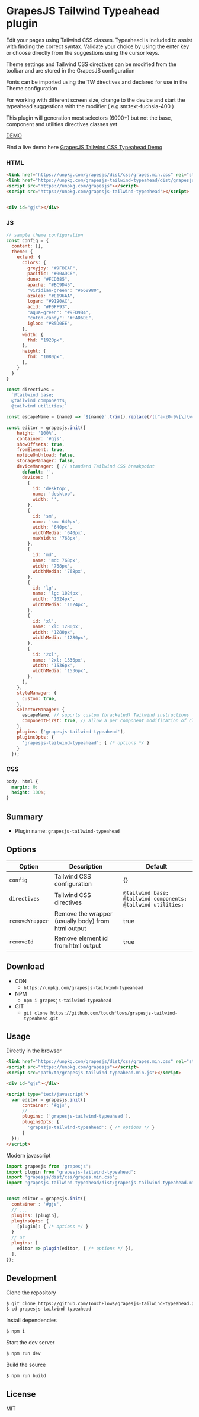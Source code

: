 # GrapesJS Tailwind Typeahead plugin

Edit your pages using Tailwind CSS classes. Typeahead is included to assist with finding the correct syntax. Validate your choice by using the enter key or choose directly from the suggestions using the cursor keys.

Theme settings and Tailwind CSS directives can be modified from the toolbar and are stored in the GrapesJS configuration

Fonts can be imported using the TW directives and declared for use in the Theme configuration

For working with different screen size, change to the device and start the typeahead suggestions with the modifier ( e.g sm:text-fuchsia-400 )

This plugin will generation most selectors (6000+) but not the base, component and utilities directives classes yet

[DEMO](##)

Find a live demo here [GrapesJS Tailwind CSS Typeahead Demo](https://demo.touchflows.com/twta/index.html)

### HTML
```html
<link href="https://unpkg.com/grapesjs/dist/css/grapes.min.css" rel="stylesheet">
<link href="https://unpkg.com/grapesjs-tailwind-typeahead/dist/grapesjs-tailwind-typeahead.css" rel="stylesheet">
<script src="https://unpkg.com/grapesjs"></script>
<script src="https://unpkg.com/grapesjs-tailwind-typeahead"></script>


<div id="gjs"></div>
```

### JS
```js
// sample theme configuration
const config = {
  content: [],
  theme: {
    extend: {
      colors: {
        greyjoy: "#9FBEAF",
        pacific: "#00ADC6",
        dune: "#FCD385",
        apache: "#BC9D45",
        "viridian-green": "#668980",
        azalea: "#E196AA",
        logan: "#9190AC",
        acid: "#F0FF93",
        "aqua-green": "#9FD9B4",
        "coton-candy": "#FAD6DE",
        igloo: "#B5D0EE",
      },
      width: {
        fhd: "1920px",
      },
      height: {
        fhd: "1080px",
      },
    }
  }
}

const directives = 
  `@tailwind base;
  @tailwind components;
  @tailwind utilities;`

const escapeName = (name) => `${name}`.trim().replace(/([^a-z0-9\[\]\w-:/]+)/gi, '-')

const editor = grapesjs.init({
    height: '100%',
    container: '#gjs',
    showOffsets: true,
    fromElement: true,
    noticeOnUnload: false,
    storageManager: false,
    deviceManager: { // standard Tailwind CSS breakpoint
      default: '',
      devices: [
        {
          id: 'desktop',
          name: 'desktop',
          width: '',
        },
        {
          id: 'sm',
          name: 'sm: 640px',
          width: '640px',
          widthMedia: '640px',
          maxWidth: '768px',
        },
        {
          id: 'md',
          name: 'md: 768px',
          width: '768px',
          widthMedia: '768px',
        },
        {
          id: 'lg',
          name: 'lg: 1024px',
          width: '1024px',
          widthMedia: '1024px',
        },
        {
          id: 'xl',
          name: 'xl: 1280px',
          width: '1280px',
          widthMedia: '1280px',
        },
        {
          id: '2xl',
          name: '2xl: 1536px',
          width: '1536px',
          widthMedia: '1536px',
        },
      ],
    },
    styleManager: {
      custom: true,
    },
    selectorManager: {
      escapeName, // suports custom (bracketed) Tailwind instructions 
      componentFirst: true, // allow a per component modification of classes
    },
    plugins: ['grapesjs-tailwind-typeahead'],
    pluginsOpts: {
      'grapesjs-tailwind-typeahead': { /* options */ }
    }
  });
```

### CSS
```css
body, html {
  margin: 0;
  height: 100%;
}
```


## Summary

* Plugin name: `grapesjs-tailwind-typeahead`


## Options

| Option | Description | Default |
|-|-|-
| `config` | Tailwind CSS configuration | {} |
| `directives` | Tailwind CSS directives | `@tailwind base; @tailwind components; @tailwind utilities;` |
| `removeWrapper` | Remove the wrapper (usually body) from html output | true |
| `removeId` | Remove element id from html output | true | 


## Download

* CDN
  * `https://unpkg.com/grapesjs-tailwind-typeahead`
* NPM
  * `npm i grapesjs-tailwind-typeahead`
* GIT
  * `git clone https://github.com/touchflows/grapesjs-tailwind-typeahead.git`



## Usage

Directly in the browser
```html
<link href="https://unpkg.com/grapesjs/dist/css/grapes.min.css" rel="stylesheet"/>
<script src="https://unpkg.com/grapesjs"></script>
<script src="path/to/grapesjs-tailwind-typeahead.min.js"></script>

<div id="gjs"></div>

<script type="text/javascript">
  var editor = grapesjs.init({
      container: '#gjs',
      // ...
      plugins: ['grapesjs-tailwind-typeahead'],
      pluginsOpts: {
        'grapesjs-tailwind-typeahead': { /* options */ }
      }
  });
</script>
```

Modern javascript
```js
import grapesjs from 'grapesjs';
import plugin from 'grapesjs-tailwind-typeahead';
import 'grapesjs/dist/css/grapes.min.css';
import 'grapesjs-tailwind-typeahead/dist/grapesjs-tailwind-typeahead.min.css';


const editor = grapesjs.init({
  container : '#gjs',
  // ...
  plugins: [plugin],
  pluginsOpts: {
    [plugin]: { /* options */ }
  }
  // or
  plugins: [
    editor => plugin(editor, { /* options */ }),
  ],
});
```



## Development

Clone the repository

```sh
$ git clone https://github.com/TouchFlows/grapesjs-tailwind-typeahead.git
$ cd grapesjs-tailwind-typeahead
```

Install dependencies

```sh
$ npm i
```

Start the dev server

```sh
$ npm run dev
```

Build the source

```sh
$ npm run build
```



## License

MIT

